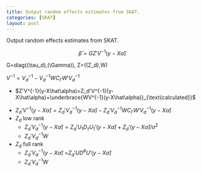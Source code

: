 ```yaml
---
title: Output random effects estimates from SKAT. 
categories: [SKAT]
layout: post
---
```



Output random effects estimates from SKAT. 

$$\hat{\beta}=GZ'V^{-1}(y-X\hat\alpha)$$

G=diag(\(\tau_d\),\(\Gamma\)), Z=(\(Z_d\),W)

$V^{-1}=V_d^{-1}-V_d^{-1}WC_\Gamma W'V_d^{-1}$

 - $Z'V^{-1}(y-X\hat\alpha)=Z_d'V^{-1}(y-X\hat\alpha)+\underbrace{WV^{-1}(y-X\hat\alpha)}_{\text{calculated}}$
 

* $Z_d'V^{-1}(y-X\hat{\alpha})=Z_d'V_d^{-1}(y-X\hat\alpha)-Z_d'V_d^{-1}WC_{\Gamma} W'V_d^{-1}(y-X\hat\alpha)$
* $Z_d$ low rank
     * $Z_d'V_d^{-1}(y-X\hat\alpha)=Z_d'U_1D_{\tau}U_1'(y-X\hat\alpha)+Z_d'(y-X\hat\alpha)/\sigma^2$
     * $Z_d'V_d^{-1}W$
* $Z_d$ full rank
   * $Z_d'V_d^{-1}(y-X\hat\alpha)$ =$Z_d'UD^\# U'(y-X\hat\alpha)$
   * $Z_d'V_d^{-1}W$


